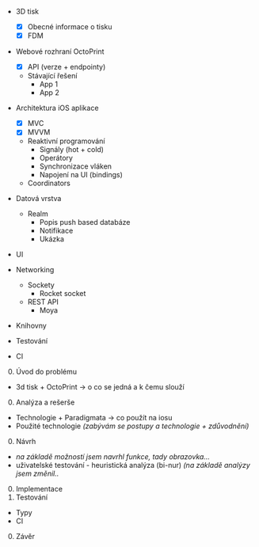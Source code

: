 * 3D tisk
  * [x] Obecné informace o tisku
  * [x] FDM
* Webové rozhraní OctoPrint
  * [x] API (verze + endpointy)
  * Stávající řešení
    * App 1
    * App 2

* Architektura iOS aplikace
  * [x] MVC
  * [x] MVVM
  * Reaktivní programování
    * Signály (hot + cold)
    * Operátory
    * Synchronizace vláken
    * Napojení na UI (bindings)
  * Coordinators
* Datová vrstva
  * Realm
    * Popis push based databáze
    * Notifikace
    * Ukázka
* UI
* Networking
  * Sockety
    * Rocket socket
  * REST API
    * Moya
* Knihovny
* Testování
* CI

0. Úvod do problému
  * 3d tisk + OctoPrint -> o co se jedná a k čemu slouží
0. Analýza a rešerše
  * Technologie + Paradigmata -> co použít na iosu
  * Použité technologie *(zabývám se postupy a technologie + zdůvodnění)*
0. Návrh
  * *na základě možností jsem navrhl funkce, tady obrazovka...*
  * uživatelské testování - heuristická analýza (bi-nur) *(na základě analẏzy jsem změnil..*
0. Implementace
0. Testování
  * Typy
  * CI
0. Závěr
